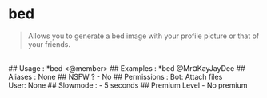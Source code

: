 # bed

> Allows you to generate a bed image with your profile picture or that of your friends.

<br>
## Usage :
*bed <@member>
## Examples :
*bed @Mr¤KayJayDee
## Aliases :
None
## NSFW ?
- No
## Permissions :
Bot: Attach files
<br>
User: None
## Slowmode :
- 5 seconds
## Premium Level
- No premium